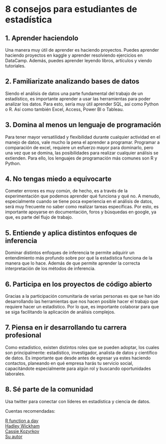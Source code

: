 # 8 consejos para estudiantes de estadística

## 1. Aprender haciendolo

Una manera muy útil de aprender es haciendo proyectos. Puedes aprender haciendo proyectos en kaggle y aprender resolviendo ejercicios en DataCamp.
Además, puedes aprender leyendo libros, artículos y viendo tutoriales.

## 2. Familiarizate analizando bases de datos

Siendo el análisis de datos una parte fundamental del trabajo de un estadístico, es importante aprender a usar las herramientas para poder analizar los datos. Para esto, sería muy útil aprender SQL, así como Python o R. Así como también Excel, Access, Power BI o Tableau.

## 3. Domina al menos un lenguaje de programación

Para tener mayor versatilidad y flexibilidad durante cualquier actividad en el manejo de datos, vale mucho la pena el aprender a programar. Programar a comparación de excel, requiere un esfuerzo mayor para dominarlo, pero una vez que se domina, las posibilidades para realizar cualquier análisis se extienden. Para ello, los lenguajes de programación más comunes son R y Python. 

## 4. No tengas miedo a equivocarte

Cometer errores es muy común, de hecho, es a través de la experimentación que podemos aprender qué funciona y qué no. A menudo, especialmente cuando se tiene poca experiencia en el análisis de datos, será muy frecuente no saber como realizar tareas específicas. Por esto, es importante apoyarse en documentación, foros y búsquedas en google, ya que, es parte del flujo de trabajo.

## 5. Entiende y aplica distintos enfoques de inferencia

Dominar distintos enfoques de inferencia te permite adquirir un entendimiento más profundo sobre por qué la estadística funciona de la manera que lo hace. Además de que permite aprender la correcta interpretación de los métodos de inferencia.

## 6. Participa en los proyectos de código abierto

Gracias a la participación comunitaria de varias personas es que se han ido desarrollando las herramientas que nos hacen posible hacer el trabajo que requiere hacer un estadístico. Por lo que, es importante colaborar para que se siga facilitando la aplicación de análisis complejos.

## 7. Piensa en ir desarrollando tu carrera profesional

Como estadístico, existen distintos roles que se pueden adoptar, los cuales son principalmente: estadístico, investigador, analista de datos y científico de datos. Es importante que desde antes de egresar ya estes haciendo contactos, planeando en qué empresa harás tu servicio social, capacitándote especialmente para algún rol y buscando oportunidades laborales.

## 8. Sé parte de la comunidad

Usa twitter para conectar con líderes en estadística y ciencia de datos.

Cuentas recomendadas:

[R function a day](https://twitter.com/rfunctionaday)\
[Hadley Wickham](https://twitter.com/hadleywickham)\
[Cassie Kozyrkov](https://twitter.com/quaesita)\
[Su autor](https://twitter.com/BryanStevOC)

